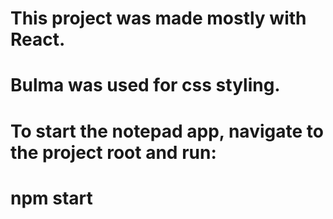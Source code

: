 # This project was made mostly with React.
# Bulma was used for css styling.
# To start the notepad app, navigate to the project root and run:

# npm start
